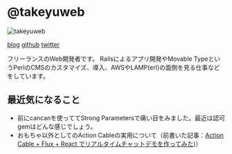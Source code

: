 # @takeyuweb

![takeyuweb](http://mt.maniax.xyz/assets_c/2015/05/icon%28photo%29-thumb-100xauto-2631.jpg)

[blog](http://takeyuweb.hatenablog.com/)
[github](https://github.com/takeyuweb)
[twitter](https://twitter.com/takeyuweb)

フリーランスのWeb開発者です。
Railsによるアプリ開発やMovable TypeというPerlのCMSのカスタマイズ、導入、AWSやLAMP(erl)の面倒を見る仕事などをしています。

## 最近気になること

* 前にcancanを使っててStrong Parametersで痛い目をみました。最近は認可gemはどんな感じでしょう。
* おもちゃ以外としてのAction Cableの実用について（前書いた記事：[Action Cable + Flux + React でリアルタイムチャットデモを作ってみた](http://qiita.com/takeyuweb/items/0c421534e5ad1d2657f7))）
